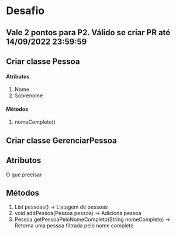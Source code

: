 # Desafio
## Vale 2 pontos para P2. Válido se criar PR até 14/09/2022 23:59:59

## Criar classe Pessoa

#### Atributos
1. Nome
2. Sobrenome

#### Métodos
1. nomeCompleto()

## Criar classe GerenciarPessoa

## Atributos
O que precisar

## Métodos
1. List<Pessoa> pessoas() -> Listagem de pessoas
2. void addPessoa(Pessoa pessoa) -> Adiciona pessoa
3. Pessoa getPessoaPeloNomeCompleto(String nomeCompleto) -> Retorna uma pessoa filtrada pelo nome completo
